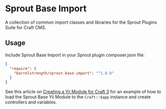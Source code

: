 # Sprout Base Import

A collection of common import classes and libraries for the Sprout Plugins Suite for Craft CMS.

## Usage

Include Sprout Base Import in your Sprout plugin composer.json file:

``` json
{
  "require": {
    "barrelstrength/sprout-base-import": "^1.0.0"
  }
}
```

See this article on [Creating a Yii Module for Craft 3](https://straightupcraft.com/articles/creating-a-yii-module-for-craft-3) for an example of how to load the Sprout Base Yii Module to the `Craft::$app` instance and create controllers and variables.
